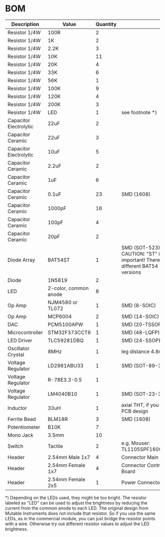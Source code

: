 # BOM

| Description | Value | Quantity | |
| --- | --- | --- | --- |
| Resistor 1/4W | 100R | 2 | |
| Resistor 1/4W | 1K | 2 | |
| Resistor 1/4W | 2.2K | 3 | |
| Resistor 1/4W | 10K | 11 | |
| Resistor 1/4W | 20K | 4 | |
| Resistor 1/4W | 33K | 6 | |
| Resistor 1/4W | 56K | 1 | |
| Resistor 1/4W | 100K | 9 | |
| Resistor 1/4W | 120K | 4 | |
| Resistor 1/4W | 200K | 3 | |
| Resistor 1/4W | LED | 1 | see footnote *) |
| Capacitor Electrolytic | 22uF | 2 | |
| Capacitor Ceramic | 22uF | 3 | |
| Capacitor Electrolytic | 10uF | 5 | |
| Capacitor Ceramic | 2.2uF | 2 | |
| Capacitor Ceramic | 1uF | 6 | |
| Capacitor Ceramic | 0.1uF | 23 | SMD (1608) |
| Capacitor Ceramic | 1000pF | 16 | |
| Capacitor Ceramic | 100pF | 4 | |
| Capacitor Ceramic | 20pF | 2 | |
| Diode Array | BAT54ST | 1 | SMD (SOT-523). CAUTION: "ST" is important! There are different BAT54 versions |
| Diode | 1N5819 | 2 | |
| LED | 2-color, common anode | 8 | |
| Op Amp | NJM4580 or TL072 | 1 | SMD (8-SOIC) |
| Op Amp | MCP6004 | 2 | SMD (14-SOIC) |
| DAC | PCM5100APW | 1 | SMD (20-TSSOP) |
| Microcontroller | STM32F373CCT6 | 1 | SMD (48-LQFP) |
| LED Driver | TLC59281DBQ | 1 | SMD (24-SSOP) |
| Oscillator Crystal | 8MHz | 1 | leg distance 4.8mm |
| Voltage Regulator | LD2981ABU33 | 1 | SMD (SOT-89-3) |
| Voltage Regulator | R-78E3.3-0.5 | 1 | |
| Voltage Regulator | LM4040B10 | 1 | SMD (SOT-23-3) |
| Inductor | 33uH | 1 | axial THT, if you use my PCB design |
| Ferrite Bead | BLM18R | 3 | SMD (1608) |
| Potentiometer | B10K | 7 | |
| Mono Jack | 3.5mm | 10 | |
| Switch | Tactile | 2 | e.g. Mouser: TL1105SPF160Q1RBLK |
| Header | 2.54mm Male 1x7 | 4 | Connector Main Board |
| Header | 2.54mm Female 1x7 | 4 | Connector Control Board |
| Header | 2.54mm Female 2x5 | 1 | Power Connector |

*) Depending on the LEDs used, they might be too bright. The resistor labeled as "LED" can be used to adjust the brightness by reducing the current from the common anode to each LED. The original design from Mutable Instruments does not include that resistor. So if you use the same LEDs, as in the commercial module, you can just bridge the resistor points with a wire. Otherwise try out different resistor values to adjust the LED brightness.


